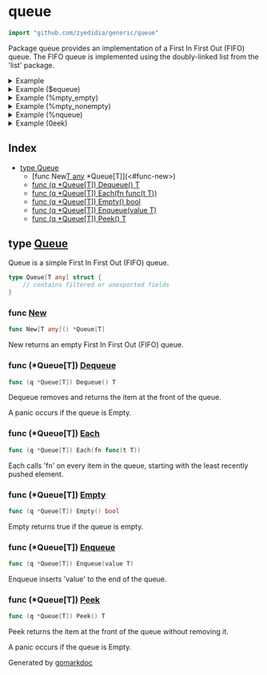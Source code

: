 <!-- Code generated by gomarkdoc. DO NOT EDIT -->

# queue

```go
import "github.com/zyedidia/generic/queue"
```

Package queue provides an implementation of a First In First Out \(FIFO\) queue\. The FIFO queue is implemented using the doubly\-linked list from the 'list' package\.

<details><summary>Example</summary>
<p>

```go
{
	q := New[int]()
	q.Enqueue(1)
	q.Enqueue(2)

	q.Each(func(i int) {
		fmt.Println(i)
	})

}
```

#### Output

```
1
2
```

</p>
</details>

<details><summary>Example ($equeue)</summary>
<p>

```go
{
	q := New[int]()
	q.Enqueue(1)

	fmt.Println(q.Dequeue())

}
```

#### Output

```
1
```

</p>
</details>

<details><summary>Example (%mpty_empty)</summary>
<p>

```go
{
	q := New[int]()

	fmt.Println(q.Empty())

}
```

#### Output

```
true
```

</p>
</details>

<details><summary>Example (%mpty_nonempty)</summary>
<p>

```go
{
	q := New[int]()
	q.Enqueue(1)

	fmt.Println(q.Empty())

}
```

#### Output

```
false
```

</p>
</details>

<details><summary>Example (%nqueue)</summary>
<p>

```go
{
	q := New[int]()
	q.Enqueue(1)
}
```

</p>
</details>

<details><summary>Example (0eek)</summary>
<p>

```go
{
	q := New[int]()
	q.Enqueue(1)

	fmt.Println(q.Peek())

}
```

#### Output

```
1
```

</p>
</details>

## Index

- [type Queue](<#type-queue>)
  - [func New[T any]() *Queue[T]](<#func-new>)
  - [func (q *Queue[T]) Dequeue() T](<#func-queuet-dequeue>)
  - [func (q *Queue[T]) Each(fn func(t T))](<#func-queuet-each>)
  - [func (q *Queue[T]) Empty() bool](<#func-queuet-empty>)
  - [func (q *Queue[T]) Enqueue(value T)](<#func-queuet-enqueue>)
  - [func (q *Queue[T]) Peek() T](<#func-queuet-peek>)


## type [Queue](<https://github.com/zyedidia/generic/blob/master/queue/queue.go#L11-L13>)

Queue is a simple First In First Out \(FIFO\) queue\.

```go
type Queue[T any] struct {
    // contains filtered or unexported fields
}
```

### func [New](<https://github.com/zyedidia/generic/blob/master/queue/queue.go#L16>)

```go
func New[T any]() *Queue[T]
```

New returns an empty First In First Out \(FIFO\) queue\.

### func \(\*Queue\[T\]\) [Dequeue](<https://github.com/zyedidia/generic/blob/master/queue/queue.go#L30>)

```go
func (q *Queue[T]) Dequeue() T
```

Dequeue removes and returns the item at the front of the queue\.

A panic occurs if the queue is Empty\.

### func \(\*Queue\[T\]\) [Each](<https://github.com/zyedidia/generic/blob/master/queue/queue.go#L51>)

```go
func (q *Queue[T]) Each(fn func(t T))
```

Each calls 'fn' on every item in the queue\, starting with the least recently pushed element\.

### func \(\*Queue\[T\]\) [Empty](<https://github.com/zyedidia/generic/blob/master/queue/queue.go#L45>)

```go
func (q *Queue[T]) Empty() bool
```

Empty returns true if the queue is empty\.

### func \(\*Queue\[T\]\) [Enqueue](<https://github.com/zyedidia/generic/blob/master/queue/queue.go#L23>)

```go
func (q *Queue[T]) Enqueue(value T)
```

Enqueue inserts 'value' to the end of the queue\.

### func \(\*Queue\[T\]\) [Peek](<https://github.com/zyedidia/generic/blob/master/queue/queue.go#L40>)

```go
func (q *Queue[T]) Peek() T
```

Peek returns the item at the front of the queue without removing it\.

A panic occurs if the queue is Empty\.



Generated by [gomarkdoc](<https://github.com/princjef/gomarkdoc>)

